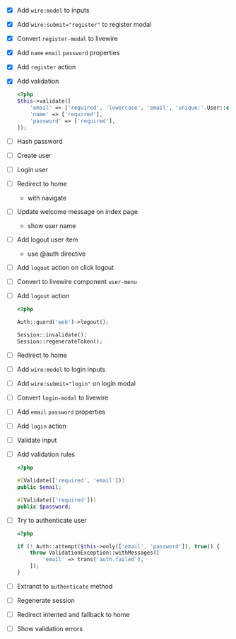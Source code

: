 - [x] Add `wire:model` to inputs
- [x] Add `wire:submit="register"` to register modal
- [x] Convert `register-modal` to livewire
- [x] Add `name` `email` `password` properties
- [x] Add `register` action
- [x] Add validation

  ```php
  <?php
  $this->validate([
      'email' => ['required', 'lowercase', 'email', 'unique:'.User::class],
      'name' => ['required'],
      'password' => ['required'],
  ]);
  ```
- [ ] Hash password
- [ ] Create user
- [ ] Login user
- [ ] Redirect to home
  - with navigate
- [ ] Update welcome message on index page
  - show user name
- [ ] Add logout user item
  - use @auth directive
- [ ] Add `logout` action on click logout
- [ ] Convert to livewire component `user-menu`
- [ ] Add `logout` action

  ```php
  <?php

  Auth::guard('web')->logout();

  Session::invalidate();
  Session::regenerateToken();
  ```
- [ ] Redirect to home
- [ ] Add `wire:model` to login inputs
- [ ] Add `wire:submit="login"` on login modal
- [ ] Convert `login-modal` to livewire
- [ ] Add `email` `password` properties
- [ ] Add `login` action
- [ ] Validate input
- [ ] Add validation rules

  ```php
  <?php

  #[Validate(['required', 'email'])]
  public $email;

  #[Validate(['required'])]
  public $password;
  ```
- [ ] Try to authenticate user

  ```php
  <?php

  if (! Auth::attempt($this->only(['email', 'password']), true)) {
      throw ValidationException::withMessages([
          'email' => trans('auth.failed'),
      ]);
  }
  ```
- [ ] Extranct to `authenticate` method
- [ ] Regenerate session
- [ ] Redirect intented and fallback to home
- [ ] Show validation errors
